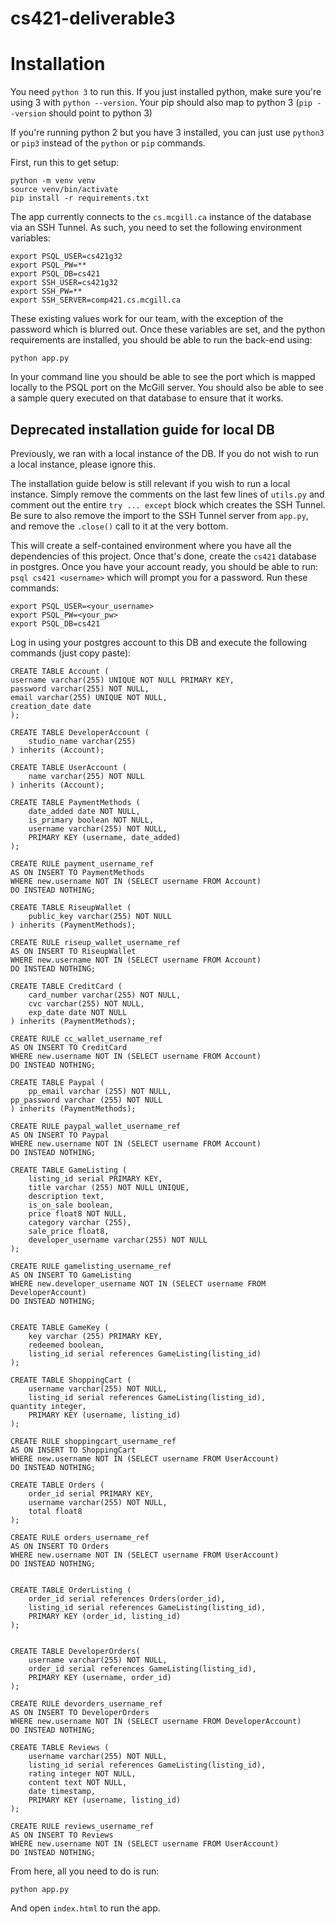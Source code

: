 # cs421-deliverable3

# Installation

You need `python 3` to run this. If you just installed python, make sure you're using 3 with `python --version`. Your pip should also map to python 3 (`pip --version` should point to python 3)


If you're running python 2 but you have 3 installed, you can just use `python3` or `pip3` instead of the `python` or `pip` commands.

First, run this to get setup:
```
python -m venv venv
source venv/bin/activate
pip install -r requirements.txt
```

The app currently connects to the `cs.mcgill.ca` instance of the database via an SSH Tunnel. As such, you need to set the following environment variables:
```
export PSQL_USER=cs421g32
export PSQL_PW=**
export PSQL_DB=cs421
export SSH_USER=cs421g32
export SSH_PW=**
export SSH_SERVER=comp421.cs.mcgill.ca
```
These existing values work for our team, with the exception of the password which is blurred out. Once these variables are set, and the python requirements are installed, you should be able to run the back-end using:
```
python app.py
```
In your command line you should be able to see the port which is mapped locally to the PSQL port on the McGill server. You should also be able to see a sample query executed on that database to ensure that it works.

## Deprecated installation guide for local DB
Previously, we ran with a local instance of the DB. If you do not wish to run a local instance, please ignore this.

The installation guide below is still relevant if you wish to run a local instance. Simply remove the comments on the last few lines of `utils.py` and comment out the entire `try ... except` block which creates the SSH Tunnel. Be sure to also remove the import to the SSH Tunnel server from `app.py`, and remove the `.close()` call to it at the very bottom.


This will create a self-contained environment where you have all the dependencies of this project. Once that's done, create the `cs421` database in postgres. Once you have your account ready, you should be able to run: `psql cs421 <username>` which will prompt you for a password.
Run these commands:
```
export PSQL_USER=<your_username>
export PSQL_PW=<your_pw>
export PSQL_DB=cs421
```

Log in using your postgres account to this DB and execute the following commands (just copy paste):


```
CREATE TABLE Account (
username varchar(255) UNIQUE NOT NULL PRIMARY KEY,
password varchar(255) NOT NULL,
email varchar(255) UNIQUE NOT NULL,
creation_date date
);

CREATE TABLE DeveloperAccount (
    studio_name varchar(255)
) inherits (Account);

CREATE TABLE UserAccount (
    name varchar(255) NOT NULL
) inherits (Account);

CREATE TABLE PaymentMethods (
    date_added date NOT NULL,
    is_primary boolean NOT NULL,
    username varchar(255) NOT NULL,
    PRIMARY KEY (username, date_added)
);

CREATE RULE payment_username_ref
AS ON INSERT TO PaymentMethods
WHERE new.username NOT IN (SELECT username FROM Account)
DO INSTEAD NOTHING;

CREATE TABLE RiseupWallet (
    public_key varchar(255) NOT NULL
) inherits (PaymentMethods);

CREATE RULE riseup_wallet_username_ref
AS ON INSERT TO RiseupWallet
WHERE new.username NOT IN (SELECT username FROM Account)
DO INSTEAD NOTHING;

CREATE TABLE CreditCard (
    card_number varchar(255) NOT NULL,
    cvc varchar(255) NOT NULL,
    exp_date date NOT NULL
) inherits (PaymentMethods);

CREATE RULE cc_wallet_username_ref
AS ON INSERT TO CreditCard
WHERE new.username NOT IN (SELECT username FROM Account)
DO INSTEAD NOTHING;

CREATE TABLE Paypal (
    pp_email varchar (255) NOT NULL,
pp_password varchar (255) NOT NULL
) inherits (PaymentMethods);

CREATE RULE paypal_wallet_username_ref
AS ON INSERT TO Paypal
WHERE new.username NOT IN (SELECT username FROM Account)
DO INSTEAD NOTHING;

CREATE TABLE GameListing (
    listing_id serial PRIMARY KEY,
    title varchar (255) NOT NULL UNIQUE,
    description text,
    is_on_sale boolean,
    price float8 NOT NULL,
    category varchar (255),
    sale_price float8,
    developer_username varchar(255) NOT NULL
);

CREATE RULE gamelisting_username_ref
AS ON INSERT TO GameListing
WHERE new.developer_username NOT IN (SELECT username FROM DeveloperAccount)
DO INSTEAD NOTHING;


CREATE TABLE GameKey (
    key varchar (255) PRIMARY KEY,
    redeemed boolean,
    listing_id serial references GameListing(listing_id)
);

CREATE TABLE ShoppingCart (
    username varchar(255) NOT NULL, 
    listing_id serial references GameListing(listing_id),
quantity integer,
    PRIMARY KEY (username, listing_id)
);

CREATE RULE shoppingcart_username_ref
AS ON INSERT TO ShoppingCart
WHERE new.username NOT IN (SELECT username FROM UserAccount)
DO INSTEAD NOTHING;

CREATE TABLE Orders (
    order_id serial PRIMARY KEY,
    username varchar(255) NOT NULL,
    total float8
);

CREATE RULE orders_username_ref
AS ON INSERT TO Orders
WHERE new.username NOT IN (SELECT username FROM UserAccount)
DO INSTEAD NOTHING;


CREATE TABLE OrderListing (
    order_id serial references Orders(order_id),
    listing_id serial references GameListing(listing_id),
    PRIMARY KEY (order_id, listing_id)
);


CREATE TABLE DeveloperOrders(
    username varchar(255) NOT NULL,
    order_id serial references GameListing(listing_id),
    PRIMARY KEY (username, order_id)
);

CREATE RULE devorders_username_ref
AS ON INSERT TO DeveloperOrders
WHERE new.username NOT IN (SELECT username FROM DeveloperAccount)
DO INSTEAD NOTHING;

CREATE TABLE Reviews (
    username varchar(255) NOT NULL,
    listing_id serial references GameListing(listing_id),  
    rating integer NOT NULL,
    content text NOT NULL,
    date timestamp,
    PRIMARY KEY (username, listing_id)
);

CREATE RULE reviews_username_ref
AS ON INSERT TO Reviews
WHERE new.username NOT IN (SELECT username FROM UserAccount)
DO INSTEAD NOTHING;
```

From here, all you need to do is run:
```
python app.py
```

And open `index.html` to run the app.
